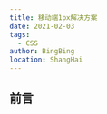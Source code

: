 ```yaml
---
title: 移动端1px解决方案
date: 2021-02-03
tags:
  - CSS
author: BingBing
location: ShangHai
---
```


## 前言